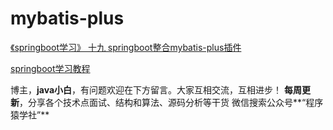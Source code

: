 # mybatis-plus

[《springboot学习》 十九 springboot整合mybatis-plus插件](https://mp.weixin.qq.com/s/FLU8jxZUjlsCjbipvDcnEA)

[springboot学习教程](https://blog.csdn.net/qq_16855077/category_7912963.html)

博主，**java小白**，有问题欢迎在下方留言。大家互相交流，互相进步！
**每周更新**，分享各个技术点面试、结构和算法、源码分析等干货
微信搜索公众号**“程序猿学社”**

